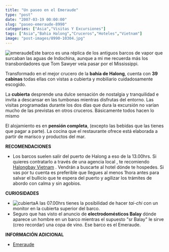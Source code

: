 ```yaml
---
title: "Un paseo en el Emeraude"
type: "post"
date: "2007-03-19 00:00:00"
slug: "paseo-emeraude-8990"
categories: ["Asia","Visitas Y Excursiones"]
tags: ["Asia","Bahia Halong","Cruceros","Hoteles","Vietnam"]
image: "post-images/8990-10304.jpg"
---
```


 





 ![emeraude](post-images/8990-10304.jpg "emeraude")Este barco es una réplica de los antiguos barcos de vapor que surcaban las aguas de Indochina, aunque a mi me recuerda más los transbordadores que Tom Sawyer veía pasar por el Mississippi. 

Transformado en el mejor crucero de la **bahía de Halong**, cuenta con **39 cabinas** todas ellas con vistas a cubierta y mobiliario cuidadosamente escogido.

 La **cubierta** desprende una dulce sensación de nostalgia y tranquilidad e invita a descansar en las tumbonas mientras disfrutas del entorno. Las visitas programadas durante los dos días que dura la excursión no varían mucho de las previstas en otros cruceros. Básicamente todos hacen lo mismo 

 

El alojamiento es en **pensión completa**, (excepto las bebidas que las tienes que pagar a parte). La cocina que el restaurante ofrece está elaborada a partir de marisco y productos del mar.

 







**RECOMENDACIONES** 

- Los barcos suelen salir del puerto de Halong a eso de la 13.00hrs. Si quieres contratarlo a través de una agencia local , te recomiendo [Halongbay Vietnam](http://www.halongbay-vietnam.com/) . Vendrán a buscarte al hotel dónde te hospedes. Si vas por tu cuenta es preferible que llegues al menos 1hora antes para salvar el bullicio que te espera del puerto y agilizar los trámites de abordo con calma y sin agobios.

**CURIOSIDADES** 

- ![cubierta](post-images/8990-10308.jpg "cubierta")A las 07.00hrs tienes la posibilidad de hacer *tai-chi* con un monitor en la cubierta superior del barco.
- Seguro que has visto el anuncio de **electrodomésticos Balay** dónde aparece un hombre en un barco mientras el supuesto "sr Balay" le sirve (creo recordar) una copa de vino. Ese barco es el Emeraude.

**INFORMACIÓN ADICIONAL** 

- [Emeraude](http://www.emeraude-cruises.com/ "http://www.emeraude-cruises.com/")